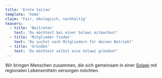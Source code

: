 ```yaml
---
title: 'Ernte teilen'
template: 'home'
claim: 'Fair, ökologisch, nachhaltig'
teasers:
  - title: 'Beitreten'
    text: 'Du möchtest bei einer Solawi mitmachen?'
  - title: 'Mitglieder finden'
    text: 'Du suchst nach Mitgliedern für deinen Betrieb?'
  - title: 'Gründen'
    text: 'Du möchtest selbst eine Solawi gründen?'
---
```


Wir bringen Menschen zusammen, die sich gemeinsam in einer [Solawi](/#) mit regionalen Lebensmitteln versorgen möchten.
